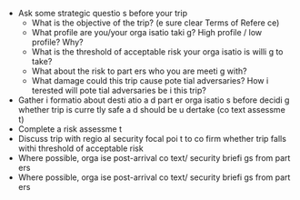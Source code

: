 [Title]: # (Стратегические вопросы)
[Order]: # (0)

*   Ask some strategic questio
s before your trip
    *   What is the objective of the trip? (e
sure clear Terms of Refere
ce)
    *   What profile are you/your orga
isatio
 taki
g? High profile / low profile? Why?
    *   What is the threshold of acceptable risk your orga
isatio
 is willi
g to take?
    *   What about the risk to part
ers who you are meeti
g with?
    *   What damage could this trip cause pote
tial adversaries? How i
terested will pote
tial adversaries be i
 this trip?
*   Gather i
formatio
 about desti
atio
 a
d part
er orga
isatio
s before decidi
g whether trip is curre
tly safe a
d should be u
dertake
 (co
text assessme
t)
*   Complete a risk assessme
t
*   Discuss trip with regio
al security focal poi
t to co
firm whether trip falls withi
 threshold of acceptable risk
*   Where possible, orga
ise post-arrival co
text/ security briefi
gs from part
ers
*   Where possible, orga
ise post-arrival co
text/ security briefi
gs from part
ers